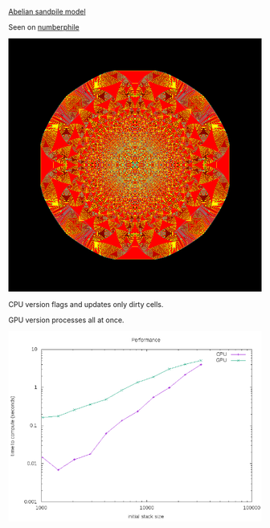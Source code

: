 [Abelian sandpile model](https://en.wikipedia.org/wiki/Abelian_sandpile_model)

Seen on [numberphile](https://www.youtube.com/watch?v=1MtEUErz7Gg)

![](images/1048576.png)

CPU version flags and updates only dirty cells.

GPU version processes all at once.

![](results.png)
